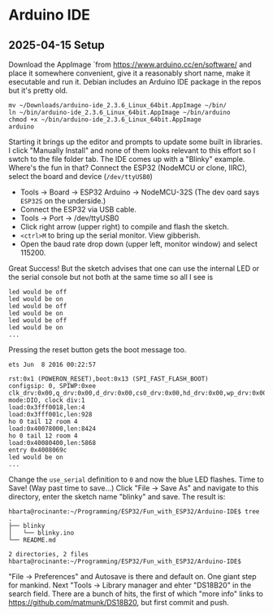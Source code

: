 # Arduino IDE

## 2025-04-15 Setup

Download the AppImage `from <https://www.arduino.cc/en/software/> and place it somewhere convenient, give it a reasonably short name, make it esecutable and run it. Debian includes an Arduino IDE package in the repos but it's pretty old.

```text
mv ~/Downloads/arduino-ide_2.3.6_Linux_64bit.AppImage ~/bin/
ln ~/bin/arduino-ide_2.3.6_Linux_64bit.AppImage ~/bin/arduino
chmod +x ~/bin/arduino-ide_2.3.6_Linux_64bit.AppImage
arduino
```

Starting it brings up the editor and prompts to update some built in libraries. I click "Manually Install" and none of them looks relevant to this effort so I swtch to the file folder tab. The IDE comes up with a "Blinky" example. Where's the fun in that? Connect the ESP32 (NodeMCU or clone, IIRC), select the board and device (`/dev/ttyUSB0`)

* Tools -> Board -> ESP32 Arduino -> NodeMCU-32S (The dev oard says `ESP32S` on the underside.)
* Connect the ESP32 via USB cable.
* Tools -> Port -> /dev/ttyUSB0
* Click right arrow (upper right) to compile and flash the sketch.
* `<ctrl>M` to bring up the serial monitor. View gibberish.
* Open the baud rate drop down (upper left, monitor window) and select 115200.

Great Success! But the sketch advises that one can use the internal LED or the serial console but not both at the same time so all I see is

```text
led would be off
led would be on
led would be off
led would be on
led would be off
led would be on
...
```

Pressing the reset button gets the boot message too.

```text
ets Jun  8 2016 00:22:57

rst:0x1 (POWERON_RESET),boot:0x13 (SPI_FAST_FLASH_BOOT)
configsip: 0, SPIWP:0xee
clk_drv:0x00,q_drv:0x00,d_drv:0x00,cs0_drv:0x00,hd_drv:0x00,wp_drv:0x00
mode:DIO, clock div:1
load:0x3fff0018,len:4
load:0x3fff001c,len:928
ho 0 tail 12 room 4
load:0x40078000,len:8424
ho 0 tail 12 room 4
load:0x40080400,len:5868
entry 0x4008069c
led would be on
...
```

Change the `use_serial` definition to `0` and now the blue LED flashes. Time to Save! (Way past time to save...) Click "File -> Save As" and navigate to this directory, enter the sketch name "blinky" and save. The result is:

```text
hbarta@rocinante:~/Programming/ESP32/Fun_with_ESP32/Arduino-IDE$ tree
.
├── blinky
│   └── blinky.ino
└── README.md

2 directories, 2 files
hbarta@rocinante:~/Programming/ESP32/Fun_with_ESP32/Arduino-IDE$ 
```

"File -> Preferences" and Autosave is there and default on. One giant step for mankind. Next "Tools -> Library manager and ehter "DS18B20" in the search field. There are a bunch of hits, the first of which "more info" links to <https://github.com/matmunk/DS18B20>, but first commit and push.


